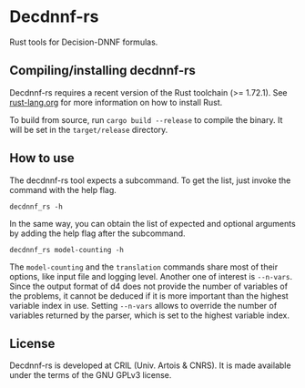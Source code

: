 # Decdnnf-rs

Rust tools for Decision-DNNF formulas.

## Compiling/installing decdnnf-rs

Decdnnf-rs requires a recent version of the Rust toolchain (>= 1.72.1).
See [rust-lang.org](https://www.rust-lang.org/tools/install) for more information on how to install Rust.

To build from source, run `cargo build --release` to compile the binary. It will be set in the `target/release` directory.

## How to use

The decdnnf-rs tool expects a subcommand.
To get the list, just invoke the command with the help flag.

```
decdnnf_rs -h
```

In the same way, you can obtain the list of expected and optional arguments by adding the help flag after the subcommand.

```
decdnnf_rs model-counting -h
```

The `model-counting` and the `translation` commands share most of their options, like input file and logging level.
Another one of interest is `--n-vars`. Since the output format of d4 does not provide the number of variables of the problems, it cannot be deduced if it is more important than the highest variable index in use. Setting `--n-vars` allows to override the number of variables returned by the parser, which is set to the highest variable index.

## License

Decdnnf-rs is developed at CRIL (Univ. Artois & CNRS).
It is made available under the terms of the GNU GPLv3 license.
